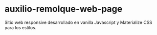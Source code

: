 # auxilio-remolque-web-page
Sitio web responsive desarrollado en vanilla Javascript y Materialize CSS para los estilos.

